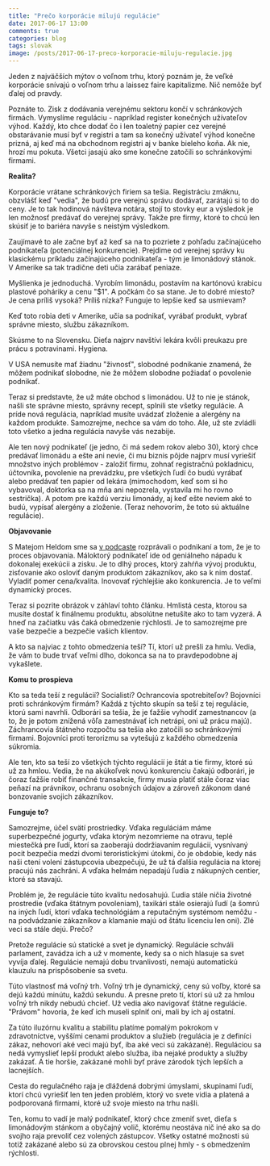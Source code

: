 ```yaml
---
title: "Prečo korporácie milujú regulácie"
date: 2017-06-17 13:00
comments: true
categories: blog
tags: slovak
image: /posts/2017-06-17-preco-korporacie-miluju-regulacie.jpg
---
```


Jeden z najväčších mýtov o voľnom trhu, ktorý poznám je, že veľké
korporácie snívajú o voľnom trhu a laissez faire kapitalizme. Nič nemôže
byť ďalej od pravdy.

Poznáte to. Zisk z dodávania verejnému sektoru končí v schránkových
firmách. Vymyslíme reguláciu - napríklad register konečných užívateľov výhod.
Každý, kto chce dodať čo i len toaletný papier cez verejné obstarávanie
musí byť v registri a tam sa konečný užívateľ výhod konečne prizná, aj
keď má na obchodnom registri aj v banke bieleho koňa. Ak nie, hrozí mu
pokuta. Všetci jasajú ako sme konečne zatočili so schránkovými firmami.

**Realita?**

<!--more-->

Korporácie vrátane schránkových firiem sa tešia. Registráciu zmáknu,
obzvlášť keď "vedia", že budú pre verejnú správu dodávať, zarátajú si
to do ceny.
Je to tak hodinová návšteva notára, stojí to stovky eur a výsledok je len
možnosť predávať do verejnej správy. Takže pre firmy, ktoré to chcú len
skúsiť je to bariéra navyše s neistým výsledkom.

Zaujímavé to ale začne byť až keď sa na to pozriete z pohľadu
začínajúceho podnikateľa (potenciálnej konkurencie). Prejdime od
verejnej správy ku klasickému príkladu začínajúceho podnikateľa -
tým je limonádový stánok. V Amerike sa tak tradične deti učia zarábať
peniaze.

Myšlienka je jednoduchá. Vyrobím limonádu, postavím na kartónovú krabicu
plastové poháriky a cenu "$1". A počkám čo sa stane. Je to dobré miesto?
Je cena príliš vysoká? Príliš nízka? Funguje to lepšie keď sa usmievam?

Keď toto robia deti v Amerike, učia sa podnikať, vyrábať produkt, vybrať
správne miesto, službu zákazníkom.

Skúsme to na Slovensku. Dieťa najprv navštívi lekára kvôli preukazu pre
prácu s potravinami. Hygiena.

V USA nemusíte mať žiadnu "živnosť", slobodné podnikanie znamená, že
môžem podnikať slobodne, nie že môžem slobodne požiadať o povolenie
podnikať.

Teraz si predstavte, že už máte obchod s limonádou. Už to nie je stánok,
našli ste správne miesto, správny recept, splnili ste všetky regulácie.
A príde nová regulácia, napríklad musíte uvádzať zloženie a alergény
na každom produkte. Samozrejme, nechce sa vám do toho. Ale, už ste
zvládli toto všetko a jedna regulácia navyše vás nezabije.

Ale ten nový podnikateľ (je jedno, či má sedem rokov alebo 30),
ktorý chce predávať limonádu a ešte ani nevie, či mu biznis pôjde najprv
musí vyriešiť množstvo iných problémov - založiť firmu, zohnať
registračnú pokladnicu, účtovníka, povolenie na prevádzku, pre všetkých
ľudí čo budú vyrábať alebo predávať ten papier od lekára
(mimochodom, keď som si
ho vybavoval, doktorka sa na mňa ani nepozrela, vystavila mi ho rovno
sestrička). A potom pre každú verziu limonády, aj keď ešte neviem aké
to budú, vypísať alergény a zloženie. (Teraz nehovorím, že toto sú aktuálne
regulácie).

**Objavovanie**

S Matejom Heldom sme sa [v
podcaste](https://juraj.bednar.sk/podcast/2017/03/19/matej-held-podnikatelsky-aktivizmus/)
rozprávali o podnikaní a tom, že je to proces objavovania. Máloktorý
podnikateľ ide od geniálneho nápadu k dokonalej exekúcii a zisku. Je to
dlhý proces, ktorý zahŕňa vývoj produktu, zisťovanie ako osloviť daným
produktom zákazníkov, ako sa k nim dostať. Vyladiť pomer cena/kvalita.
Inovovať rýchlejšie ako konkurencia. Je to veľmi dynamický proces.

Teraz si pozrite obrázok v záhlaví tohto článku. Hmlistá cesta, ktorou
sa musíte dostať k finálnemu produktu, absolútne netušíte ako to tam
vyzerá. A hneď na začiatku vás čaká obmedzenie rýchlosti. Je to
samozrejme pre vaše bezpečie a bezpečie vašich klientov.

A kto sa najviac z tohto obmedzenia teší? Tí, ktorí už prešli za hmlu.
Vedia, že vám to bude trvať veľmi dlho, dokonca sa na to pravdepodobne
aj vykašlete.

**Komu to prospieva**

Kto sa teda teší z regulácií? Socialisti? Ochrancovia spotrebiteľov?
Bojovníci proti schránkovým firmám? Každá z týchto skupín sa teší z tej
regulácie, ktorú sami navrhli. Odborári sa tešia, že je ťažšie vyhodiť
zamestnancov (a to, že je potom znížená vôľa zamestnávať ich netrápi,
oni už prácu majú). Záchrancovia štátneho rozpočtu sa tešia ako zatočili
so schránkovými firmami. Bojovníci proti terorizmu sa vytešujú z každého
obmedzenia súkromia.

Ale ten, kto sa teší zo všetkých týchto regulácií je štát a tie firmy,
ktoré sú už za hmlou. Vedia, že na akúkoľvek novú konkurenciu čakajú
odborári, je čoraz ťažšie robiť finančné transakcie, firmy musia platiť
stále čoraz viac peňazí na právnikov, ochranu osobných údajov a zároveň
zákonom dané bonzovanie svojich zákazníkov.

**Funguje to?**

Samozrejme, účel svätí prostriedky. Vďaka reguláciám máme superbezpečné
jogurty, vďaka ktorým nezomrieme na otravu, teplé miestečká pre ľudí,
ktorí sa zaoberajú dodržiavaním regulácií, vysnívaný pocit bezpečia
medzi dvomi teroristickými útokmi, čo je obdobie, kedy nás naši ctení
volení zástupcovia ubezpečujú, že už tá ďalšia regulácia na ktorej
pracujú nás zachráni. A vďaka helmám nepadajú ľudia z nákupných centier,
ktoré sa stavajú.

Problém je, že regulácie túto kvalitu nedosahujú. Ľudia stále ničia
životné prostredie (vďaka štátnym povoleniam), taxikári stále osierajú
ľudí (a šomrú na iných ľudí, ktorí vďaka technológiám a reputačným
systémom nemôžu - na podvádzanie zákazníkov a klamanie majú od
štátu licenciu len oni). Zlé veci sa stále dejú. Prečo?

Pretože regulácie sú statické a svet je dynamický. Regulácie schváli
parlament, zavádza ich a už v momente, kedy sa o nich hlasuje sa svet
vyvíja ďalej. Regulácie nemajú dobu trvanlivosti, nemajú automatickú
klauzulu na prispôsobenie sa svetu.

Túto vlastnosť má voľný trh. Voľný trh je dynamický, ceny sú voľby,
ktoré sa dejú každú minútu, každú sekundu. A presne preto tí, ktorí sú
už za hmlou voľný trh nikdy nebudú chcieť. Už vedia ako navigovať štátne
regulácie. "Právom" hovoria, že keď ich museli splniť oni, mali by ich
aj ostatní.

Za túto iluzórnu kvalitu a stabilitu platíme pomalým pokrokom v
zdravotníctve, vyššími cenami produktov a služieb (regulácia je z
definíci zákaz, nehovorí aké veci majú byť, iba aké veci sú zakázané).
Reguláciou sa nedá vymyslieť lepší produkt alebo služba, iba nejaké
produkty a služby zakázať. A tie horšie, zakázané mohli byť práve
zárodok tých lepších a lacnejších.

Cesta do regulačného raja je dláždená dobrými úmyslami, skupinami ľudí,
ktorí chcú vyriešiť len ten jeden problém, ktorý vo svete vidia a
platená a podporovaná firmami, ktoré už svoje miesto na trhu našli.

Ten, komu to vadí je malý podnikateľ, ktorý chce zmeniť svet, dieťa s
limonádovým stánkom a obyčajný volič, ktorému neostáva nič iné ako sa
do svojho raja prevoliť cez volených zástupcov. Všetky ostatné možnosti
sú totiž zakázané alebo sú za obrovskou cestou plnej hmly - s obmedzením
rýchlosti.
